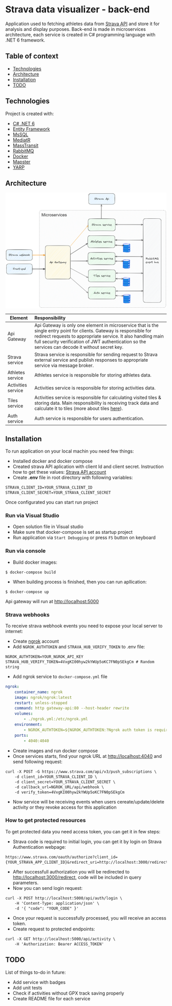 # Strava data visualizer - back-end

Application used to fetching athletes data from [Strava API](https://developers.strava.com/) and store it for analysis and display purposes. Back-end is made in microservices architecture, each service is created in C# programming language with .NET 6 framework.

## Table of context

- [Technologies](#technologies)
- [Architecture](#architecture)
- [Installation](#installation)
- [TODO](#todo)

## Technologies

Project is created with:

- [C# .NET 6](https://learn.microsoft.com/en-us/aspnet/core/fundamentals/apis?view=aspnetcore-6.0)
- [Entity Framework](https://learn.microsoft.com/en-us/ef/)
- [MsSQL](https://learn.microsoft.com/en-us/sql/?view=sql-server-ver16)
- [MediatR](https://github.com/jbogard/MediatR)
- [MassTransit](https://masstransit.io/documentation/concepts)
- [RabbitMQ](https://www.rabbitmq.com/docs)
- [Docker](https://docs.docker.com/)
- [Mapster](https://github.com/MapsterMapper/Mapster)
- [YARP](https://microsoft.github.io/reverse-proxy/)

## Architecture

![microservices architecture](docs/images/architecture.png)

| Element | Responsibility |
| ------- | :------------- |
| Api Gateway        | Api Gateway is only one element in microservice that is the single entry point for clients. Gateway is responsible for redirect requests to appropriate service. It also handling main full security verification of JWT authentication so the services can decode it without secret key. |
| Strava service     | Strava service is responsible for sending request to Strava external service and publish responses to appropriate service via message broker. |
| Athletes service   | Athletes service is responsible for storing athletes data. |
| Activities service | Activities service is responsible for storing activities data. |
| Tiles service | Activities service is responsible for calculating visited tiles & storing data. Main responsibility is receiving track data and calculate it to tiles (more about tiles [here](https://developer.tomtom.com/map-display-api/documentation/zoom-levels-and-tile-grid)). |
| Auth service | Auth service is responsible for users authentication. |

## Installation

To run application on your local machin you need few things:
- Installed docker and docker compose
- Created strava API aplication with client Id and client secret. Instruction how to get these values: [Strava API account](https://developers.strava.com/docs/getting-started/#account)
- Create __.env__ file in root directory with following variables:

```shell
STRAVA_CLIENT_ID=YOUR_STRAVA_CLIENT_ID
STRAVA_CLIENT_SECRET=YOUR_STRAVA_CLIENT_SECRET
```
Once configurated you can start run project

### Run via Visual Studio

- Open solution file in Visual studio
- Make sure that docker-compose is set as startup project
- Run application via `Start Debugging` or press `F5` button on keyboard

### Run via console

- Build docker images:

```console
$ docker-compose build
```

- When building process is finished, then you can run apllication:

```console
$ docker-compose up
```

Api gateway will run at <http://localhost:5000>

### Strava webhooks

To receive strava webhook events you need to expose your local server to internet:

- Create [ngrok](https://dashboard.ngrok.com/) account
- Add `NGROK_AUTHTOKEN` and `STRAVA_HUB_VERIFY_TOKEN` to .env file:

```shell
NGROK_AUTHTOKEN=YOUR_NGROK_API_KEY
STRAVA_HUB_VERIFY_TOKEN=4VxgKI00hyw2kYWUp5oKC7FN0pSEkgCm # Random string
```

- Add ngrok service to `docker-compose.yml` file

```yaml
ngrok:
    container_name: ngrok
    image: ngrok/ngrok:latest
    restart: unless-stopped
    command: http gateway-api:80 --host-header rewrite
    volumes:
        - ./ngrok.yml:/etc/ngrok.yml
    environment:
        - NGROK_AUTHTOKEN=${NGROK_AUTHTOKEN:?Ngrok auth token is required. Add it to .env file.}
    ports:
        - 4040:4040
```

- Create images and run docker compose
- Once services starts, find your ngrok URL at <http://localhost:4040> and send following request:

```curl
curl -X POST -G https://www.strava.com/api/v3/push_subscriptions \
    -d client_id=YOUR_STRAVA_CLIENT_ID \
    -d client_secret=YOUR_STRAVA_CLIENT_SECRET \
    -d callback_url=NGROK_URL/api/webhook \
    -d verify_token=4VxgKI00hyw2kYWUp5oKC7FN0pSEkgCm
```

- Now service will be receiving events when users cereate/update/delete activity or they revoke access for this application

### How to get protected resources

To get protected data you need access token, you can get it in few steps:

- Strava code is required to initial login, you can get it by login on Strava Authentication webpage:

```
https://www.strava.com/oauth/authorize?client_id={YOUR_STRAVA_APP_CLIENT_ID}&redirect_uri=http://localhost:3000/redirect&response_type=code&approval_prompt=auto&scope=read,activity:read,activity:read_all
```

- After successfull authorization you will be redirected to <http://localhost:3000/redirect>, code will be included in query parameters.
- Now you can send login request:

```curl
curl -X POST http://localhost:5000/api/auth/login \
	-H 'Content-Type: application/json' \
	-d '{ "code": "YOUR_CODE" }'
```

- Once your request is successfully processed, you will receive an access token.
- Create request to protected endpoints:

```curl
curl -X GET http://localhost:5000/api/activity \
	-H 'Authorization: Bearer ACCESS_TOKEN'
```

## TODO

List of things to-do in future:

- Add service with badges
- Add unit tests
- Check if activities without GPX track saving properly
- Create README file for each service